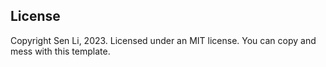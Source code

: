 
## License

Copyright Sen Li, 2023. Licensed under an MIT license. You can copy and mess with this template.
